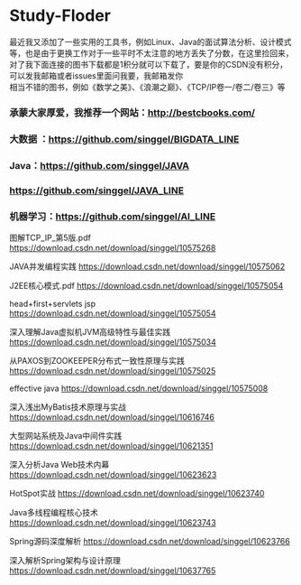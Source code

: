 # Study-Floder
最近我又添加了一些实用的工具书，例如Linux、Java的面试算法分析、设计模式等，也是由于更换工作对于一些平时不太注意的地方丢失了分数，在这里捡回来，对了我下面连接的图书下载都是1积分就可以下载了，要是你的CSDN没有积分，可以发我邮箱或者issues里面问我要，我邮箱发你
<br>
相当不错的图书，例如《数学之美》、《浪潮之巅》、《TCP/IP卷一/卷二/卷三》等
### 承蒙大家厚爱，我推荐一个网站：http://bestcbooks.com/
### 大数据 ：https://github.com/singgel/BIGDATA_LINE
### Java：https://github.com/singgel/JAVA 
###       https://github.com/singgel/JAVA_LINE
### 机器学习：https://github.com/singgel/AI_LINE
图解TCP_IP_第5版.pdf https://download.csdn.net/download/singgel/10575268

JAVA并发编程实践 https://download.csdn.net/download/singgel/10575062

J2EE核心模式.pdf https://download.csdn.net/download/singgel/10575054

head+first+servlets jsp https://download.csdn.net/download/singgel/10575054

深入理解Java虚拟机JVM高级特性与最佳实践 https://download.csdn.net/download/singgel/10575034

从PAXOS到ZOOKEEPER分布式一致性原理与实践 https://download.csdn.net/download/singgel/10575025

effective java https://download.csdn.net/download/singgel/10575008

深入浅出MyBatis技术原理与实战 https://download.csdn.net/download/singgel/10616746

大型网站系统及Java中间件实践 https://download.csdn.net/download/singgel/10621351

深入分析Java Web技术内幕 https://download.csdn.net/download/singgel/10623623

HotSpot实战 https://download.csdn.net/download/singgel/10623740

Java多线程编程核心技术 https://download.csdn.net/download/singgel/10623743

Spring源码深度解析 https://download.csdn.net/download/singgel/10623766

深入解析Spring架构与设计原理 https://download.csdn.net/download/singgel/10637765

